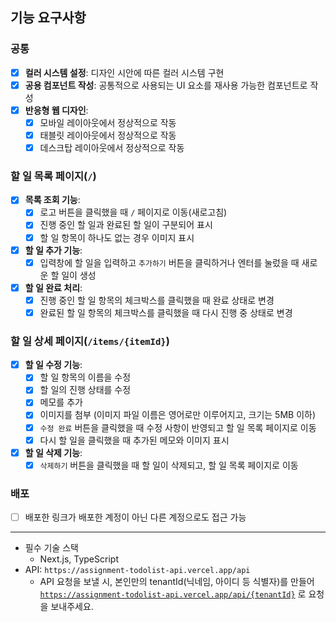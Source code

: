 ## 기능 요구사항

### **공통**

- [x] **컬러 시스템 설정**: 디자인 시안에 따른 컬러 시스템 구현
- [x] **공용 컴포넌트 작성**: 공통적으로 사용되는 UI 요소를 재사용 가능한 컴포넌트로 작성
- [x] **반응형 웹 디자인**:
  - [x] 모바일 레이아웃에서 정상적으로 작동
  - [x] 태블릿 레이아웃에서 정상적으로 작동
  - [x] 데스크탑 레이아웃에서 정상적으로 작동

### **할 일 목록 페이지(`/`)**

- [x] **목록 조회 기능**:
  - [x] 로고 버튼을 클릭했을 때 `/` 페이지로 이동(새로고침)
  - [x] 진행 중인 할 일과 완료된 할 일이 구분되어 표시
  - [x] 할 일 항목이 하나도 없는 경우 이미지 표시
- [x] **할 일 추가 기능**:
  - [x] 입력창에 할 일을 입력하고 `추가하기` 버튼을 클릭하거나 엔터를 눌렀을 때 새로운 할 일이 생성
- [x] **할 일 완료 처리**:
  - [x] 진행 중인 할 일 항목의 체크박스를 클릭했을 때 완료 상태로 변경
  - [x] 완료된 할 일 항목의 체크박스를 클릭했을 때 다시 진행 중 상태로 변경

### **할 일 상세 페이지(`/items/{itemId}`)**

- [x] **할 일 수정 기능**:
  - [x] 할 일 항목의 이름을 수정
  - [x] 할 일의 진행 상태를 수정
  - [x] 메모를 추가
  - [x] 이미지를 첨부 (이미지 파일 이름은 영어로만 이루어지고, 크기는 5MB 이하)
  - [x] `수정 완료` 버튼을 클릭했을 때 수정 사항이 반영되고 할 일 목록 페이지로 이동
  - [x] 다시 할 일을 클릭했을 때 추가된 메모와 이미지 표시
- [x] **할 일 삭제 기능**:
  - [x] `삭제하기` 버튼을 클릭했을 때 할 일이 삭제되고, 할 일 목록 페이지로 이동

### 배포

- [ ] 배포한 링크가 배포한 계정이 아닌 다른 계정으로도 접근 가능

---

- 필수 기술 스택
  - Next.js, TypeScript
- API: `https://assignment-todolist-api.vercel.app/api`
  - API 요청을 보낼 시, 본인만의 tenantId(닉네임, 아이디 등 식별자)를 만들어 [`https://assignment-todolist-api.vercel.app/api/{tenantId}`](https://assignment-todolist-api.vercel.app/api/%7BtenantId%7D/items) 로 요청을 보내주세요.
